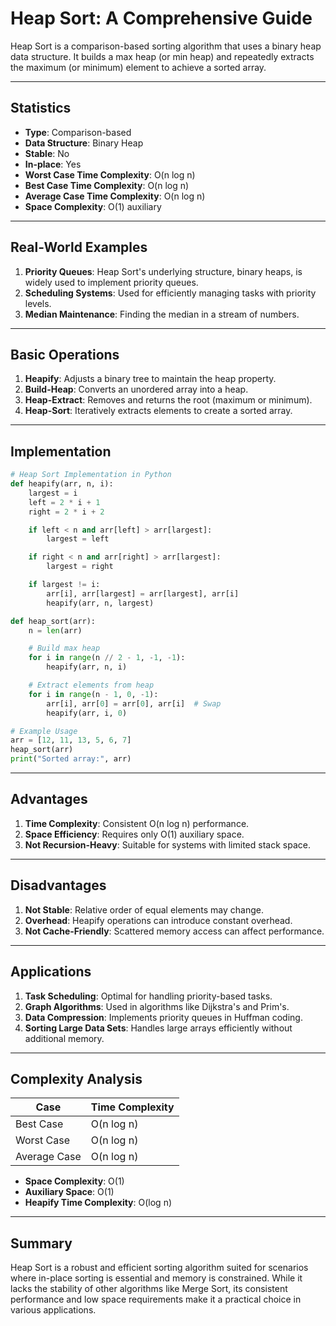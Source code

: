 # Heap Sort: A Comprehensive Guide

Heap Sort is a comparison-based sorting algorithm that uses a binary heap data structure. It builds a max heap (or min heap) and repeatedly extracts the maximum (or minimum) element to achieve a sorted array.

---

## Statistics
- **Type**: Comparison-based
- **Data Structure**: Binary Heap
- **Stable**: No
- **In-place**: Yes
- **Worst Case Time Complexity**: O(n log n)
- **Best Case Time Complexity**: O(n log n)
- **Average Case Time Complexity**: O(n log n)
- **Space Complexity**: O(1) auxiliary

---

## Real-World Examples
1. **Priority Queues**: Heap Sort's underlying structure, binary heaps, is widely used to implement priority queues.
2. **Scheduling Systems**: Used for efficiently managing tasks with priority levels.
3. **Median Maintenance**: Finding the median in a stream of numbers.

---

## Basic Operations
1. **Heapify**: Adjusts a binary tree to maintain the heap property.
2. **Build-Heap**: Converts an unordered array into a heap.
3. **Heap-Extract**: Removes and returns the root (maximum or minimum).
4. **Heap-Sort**: Iteratively extracts elements to create a sorted array.

---

## Implementation
```python
# Heap Sort Implementation in Python
def heapify(arr, n, i):
    largest = i
    left = 2 * i + 1
    right = 2 * i + 2

    if left < n and arr[left] > arr[largest]:
        largest = left

    if right < n and arr[right] > arr[largest]:
        largest = right

    if largest != i:
        arr[i], arr[largest] = arr[largest], arr[i]
        heapify(arr, n, largest)

def heap_sort(arr):
    n = len(arr)

    # Build max heap
    for i in range(n // 2 - 1, -1, -1):
        heapify(arr, n, i)

    # Extract elements from heap
    for i in range(n - 1, 0, -1):
        arr[i], arr[0] = arr[0], arr[i]  # Swap
        heapify(arr, i, 0)

# Example Usage
arr = [12, 11, 13, 5, 6, 7]
heap_sort(arr)
print("Sorted array:", arr)
```

---

## Advantages
1. **Time Complexity**: Consistent O(n log n) performance.
2. **Space Efficiency**: Requires only O(1) auxiliary space.
3. **Not Recursion-Heavy**: Suitable for systems with limited stack space.

---

## Disadvantages
1. **Not Stable**: Relative order of equal elements may change.
2. **Overhead**: Heapify operations can introduce constant overhead.
3. **Not Cache-Friendly**: Scattered memory access can affect performance.

---

## Applications
1. **Task Scheduling**: Optimal for handling priority-based tasks.
2. **Graph Algorithms**: Used in algorithms like Dijkstra's and Prim's.
3. **Data Compression**: Implements priority queues in Huffman coding.
4. **Sorting Large Data Sets**: Handles large arrays efficiently without additional memory.

---

## Complexity Analysis
| Case           | Time Complexity |
|----------------|-----------------|
| Best Case      | O(n log n)      |
| Worst Case     | O(n log n)      |
| Average Case   | O(n log n)      |

- **Space Complexity**: O(1)
- **Auxiliary Space**: O(1)
- **Heapify Time Complexity**: O(log n)

---

## Summary
Heap Sort is a robust and efficient sorting algorithm suited for scenarios where in-place sorting is essential and memory is constrained. While it lacks the stability of other algorithms like Merge Sort, its consistent performance and low space requirements make it a practical choice in various applications.
